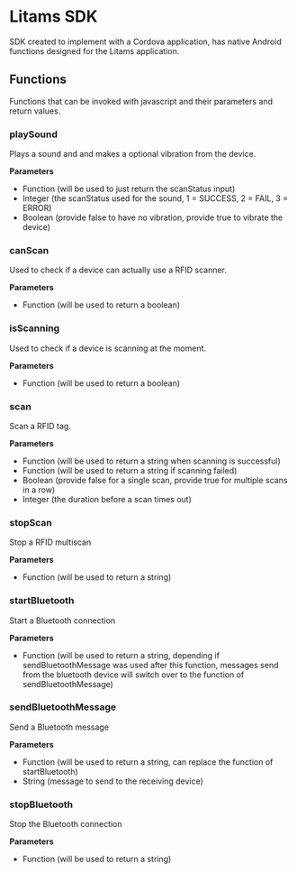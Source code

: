 # Litams SDK
SDK created to implement with a Cordova application, has native Android functions designed for the Litams application.
## Functions
Functions that can be invoked with javascript and their parameters and return values.
### playSound
Plays a sound and and makes a optional vibration from the device.

**Parameters**
- Function (will be used to just return the scanStatus input)
- Integer (the scanStatus used for the sound, 1 = SUCCESS, 2 = FAIL, 3 = ERROR)
- Boolean (provide false to have no vibration, provide true to vibrate the device)
### canScan
Used to check if a device can actually use a RFID scanner.

**Parameters**
- Function (will be used to return a boolean)
### isScanning
Used to check if a device is scanning at the moment.

**Parameters**
- Function (will be used to return a boolean)
### scan
Scan a RFID tag.

**Parameters**
- Function (will be used to return a string when scanning is successful)
- Function (will be used to return a string if scanning failed)
- Boolean (provide false for a single scan, provide true for multiple scans in a row)
- Integer (the duration before a scan times out)
### stopScan
Stop a RFID multiscan

**Parameters**
- Function (will be used to return a string)
### startBluetooth
Start a Bluetooth connection

**Parameters**
- Function (will be used to return a string, depending if sendBluetoothMessage was used after this function, messages send from the bluetooth device will switch over to the function of sendBluetoothMessage)
### sendBluetoothMessage
Send a Bluetooth message

**Parameters**
- Function (will be used to return a string, can replace the function of startBluetooth)
- String (message to send to the receiving device)
### stopBluetooth
Stop the Bluetooth connection

**Parameters**
- Function (will be used to return a string)